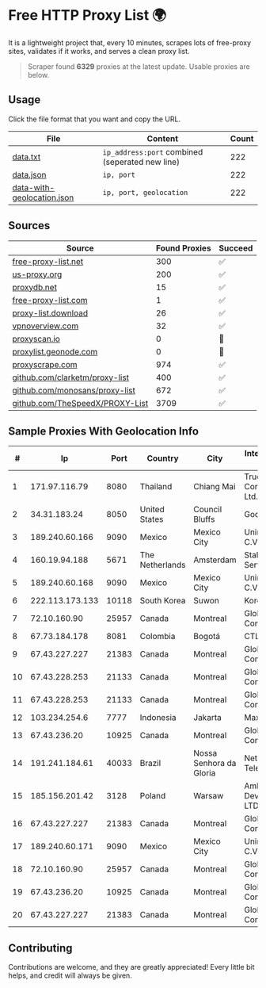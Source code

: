 
# Free HTTP Proxy List 🌍

It is a lightweight project that, every 10 minutes, scrapes lots of free-proxy sites, validates if it works, and serves a clean proxy list.


> Scraper found **6329** proxies at the latest update. Usable proxies are below.

## Usage

Click the file format that you want and copy the URL.


|File|Content|Count|
|----|-------|-----|
|[data.txt](https://raw.githubusercontent.com/themiralay/Proxy-List-World/master/data.txt)|`ip_address:port` combined (seperated new line)|222|
|[data.json](https://raw.githubusercontent.com/themiralay/Proxy-List-World/master/data.json)|`ip, port`|222|
|[data-with-geolocation.json](https://raw.githubusercontent.com/themiralay/Proxy-List-World/master/data-with-geolocation.json)|`ip, port, geolocation`|222|

## Sources

|Source|Found Proxies|Succeed|
|------|-------------|-------|
|[free-proxy-list.net](https://free-proxy-list.net)|300|✅|
|[us-proxy.org](https://www.us-proxy.org)|200|✅|
|[proxydb.net](http://proxydb.net)|15|✅|
|[free-proxy-list.com](https://free-proxy-list.com/?page=&port=&type%5B%5D=http&type%5B%5D=https&up_time=0&search=Search)|1|✅|
|[proxy-list.download](https://www.proxy-list.download/HTTP)|26|✅|
|[vpnoverview.com](https://vpnoverview.com/privacy/anonymous-browsing/free-proxy-servers)|32|✅|
|[proxyscan.io](https://www.proxyscan.io)|0|🚫|
|[proxylist.geonode.com](https://proxylist.geonode.com/api/proxy-list?limit=300&page=1&sort_by=lastChecked&sort_type=desc&protocols=http,https)|0|🚫|
|[proxyscrape.com](https://api.proxyscrape.com/v2/?request=displayproxies&protocol=http&timeout=10000&country=all&ssl=all&anonymity=all)|974|✅|
|[github.com/clarketm/proxy-list](https://raw.githubusercontent.com/clarketm/proxy-list/master/proxy-list-raw.txt)|400|✅|
|[github.com/monosans/proxy-list](https://raw.githubusercontent.com/monosans/proxy-list/main/proxies/http.txt)|672|✅|
|[github.com/TheSpeedX/PROXY-List](https://raw.githubusercontent.com/TheSpeedX/PROXY-List/master/http.txt)|3709|✅|


## Sample Proxies With Geolocation Info

|#|Ip|Port|Country|City|Internet Service Provider|
|-|--|----|-------|----|-------------------------|
|1|171.97.116.79|8080|Thailand|Chiang Mai|True Internet Corporation CO. Ltd.|
|2|34.31.183.24|8050|United States|Council Bluffs|Google LLC|
|3|189.240.60.166|9090|Mexico|Mexico City|Uninet S.A. de C.V.|
|4|160.19.94.188|5671|The Netherlands|Amsterdam|Stallion Network Services Limited|
|5|189.240.60.168|9090|Mexico|Mexico City|Uninet S.A. de C.V.|
|6|222.113.173.133|10118|South Korea|Suwon|Korea Telecom|
|7|72.10.160.90|25957|Canada|Montreal|GloboTech Communications|
|8|67.73.184.178|8081|Colombia|Bogotá|CTL LATAM|
|9|67.43.227.227|21383|Canada|Montreal|GloboTech Communications|
|10|67.43.228.253|21133|Canada|Montreal|GloboTech Communications|
|11|67.43.228.253|21133|Canada|Montreal|GloboTech Communications|
|12|103.234.254.6|7777|Indonesia|Jakarta|Maxindo|
|13|67.43.236.20|10925|Canada|Montreal|GloboTech Communications|
|14|191.241.184.61|40033|Brazil|Nossa Senhora da Gloria|NetGloria Telecom|
|15|185.156.201.42|3128|Poland|Warsaw|Amberway Development LTD|
|16|67.43.227.227|21383|Canada|Montreal|GloboTech Communications|
|17|189.240.60.171|9090|Mexico|Mexico City|Uninet S.A. de C.V.|
|18|72.10.160.90|25957|Canada|Montreal|GloboTech Communications|
|19|67.43.236.20|10925|Canada|Montreal|GloboTech Communications|
|20|67.43.227.227|21383|Canada|Montreal|GloboTech Communications|



## Contributing

Contributions are welcome, and they are greatly appreciated! Every
little bit helps, and credit will always be given.

